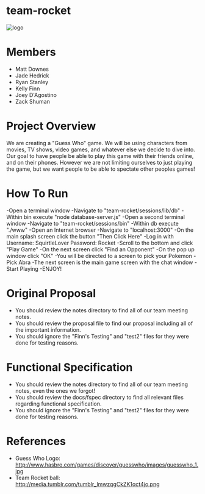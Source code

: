 team-rocket
===========

![logo](https://github.com/umass-cs-326/team-rocket/raw/master/docs/logo.png)

Members
========
 - Matt Downes
 - Jade Hedrick
 - Ryan Stanley
 - Kelly Finn
 - Joey D'Agostino
 - Zack Shuman

# Project Overview

We are creating a "Guess Who" game. 
We will be using characters from movies, TV shows, video games, and whatever else we decide to dive into. 
Our goal to have people be able to play this game with their friends online, and on their phones. 
However we are not limiting ourselves to just playing the game, 
but we want people to be able to spectate other peoples games!

# How To Run  

 -Open a terminal window
 -Navigate to "team-rocket/sessions/lib/db"
 -Within bin execute "node database-server.js"
 -Open a second terminal window
 -Navigate to "team-rocket/sessions/bin"
 -Within db execute "./www"
 -Open an Internet browser
 -Navigate to "localhost:3000"
 -On the main splash screen click the button "Then Click Here"
 -Log in with Username: SquirtleLover Password: Rocket
 -Scroll to the bottom and click "Play Game"
 -On the next screen click "Find an Opponent" 
 -On the pop up window click "OK"
 -You will be directed to a screen to pick your Pokemon 
 -Pick Abra
 -The next screen is the main game screen with the chat window
 -Start Playing
 -ENJOY!
 

# Original Proposal
 - You should review the notes directory to find all of our team meeting notes.
 - You should review the proposal file to find our proposal including all of the important information.
 - You should ignore the "Finn's Testing" and "test2" files for they were done for testing reasons.
 
# Functional Specification
 - You should review the notes directory to find all of our team meeting notes, even the ones we forgot!
 - You should review the docs/fspec directory to find all relevant files regarding functional specification.
 - You should ignore the "Finn's Testing" and "test2" files for they were done for testing reasons.

# References
 - Guess Who Logo: http://www.hasbro.com/games/discover/guesswho/images/guesswho_1.jpg
 - Team Rocket ball: http://media.tumblr.com/tumblr_lmwzqgCkZK1qct4jo.png 
